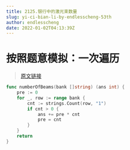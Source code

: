 ```yaml
---
title: 2125.银行中的激光束数量
slug: yi-ci-bian-li-by-endlesscheng-53th
author: endlesscheng
date: 2022-01-02T04:13:39Z
---
```

# 按照题意模拟：一次遍历
 
> [原文链接](https://leetcode.cn/problems/number-of-laser-beams-in-a-bank/solution/yi-ci-bian-li-by-endlesscheng-53th)
```go
func numberOfBeams(bank []string) (ans int) {
	pre := 0
	for _, row := range bank {
		cnt := strings.Count(row, "1")
		if cnt > 0 {
			ans += pre * cnt
			pre = cnt
		}
	}
	return
}
```
